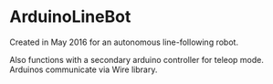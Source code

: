 # ArduinoLineBot
Created in May 2016 for an autonomous line-following robot.

Also functions with a secondary arduino controller for teleop mode. Arduinos communicate via Wire library.  
